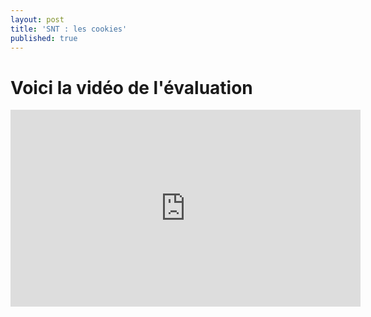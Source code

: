 ```yaml
---
layout: post
title: 'SNT : les cookies'
published: true
---
```


# Voici la vidéo de l'évaluation




<div class="centrer">
				<iframe width="560" height="315" src="https://www.youtube.com/embed/fm5MSdPU8tY" frameborder="0" allow="accelerometer; autoplay; encrypted-media; gyroscope; picture-in-picture" allowfullscreen></iframe>
			</div>
